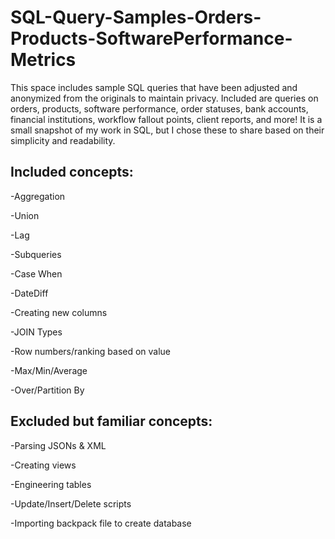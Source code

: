 # SQL-Query-Samples-Orders-Products-SoftwarePerformance-Metrics


This space includes sample SQL queries that have been adjusted and anonymized from the originals to maintain privacy. Included are queries on orders, products, software performance, order statuses, bank accounts, financial institutions, workflow fallout points, client reports, and more! It is a small snapshot of my work in SQL, but I chose these to share based on their simplicity and readability. 

## Included concepts:

-Aggregation

-Union

-Lag

-Subqueries

-Case When

-DateDiff

-Creating new columns

-JOIN Types

-Row numbers/ranking based on value

-Max/Min/Average


-Over/Partition By


## Excluded but familiar concepts:

-Parsing JSONs & XML

-Creating views

-Engineering tables

-Update/Insert/Delete scripts

-Importing backpack file to create database

